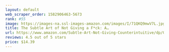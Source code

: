 ```yaml
---
layout: default 
﻿web_scraper_order: 1582906463-5673
rank: #55
image: https://images-na.ssl-images-amazon.com/images/I/71QKQ9mwV7L.jpg
title: The Subtle Art of Not Giving a F*ck: A…
url: https://www.amazon.com/Subtle-Art-Not-Giving-Counterintuitive/dp/0062457713/ref=zg_mw_books_55?_encoding=UTF8&psc=1&refRID=F7CXJB6QSX8DPP0KMBZS
reviews: 4.5 out of 5 stars
price: $14.39 
---
```

